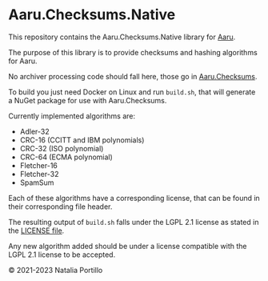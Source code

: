 # Aaru.Checksums.Native

This repository contains the Aaru.Checksums.Native library for [Aaru](https://www.aaru.app).

The purpose of this library is to provide checksums and hashing algorithms for Aaru.

No archiver processing code should fall here, those go in [Aaru.Checksums](https://github.com/aaru-dps/Aaru.Checksums).

To build you just need Docker on Linux and run `build.sh`, that will generate a NuGet package for use with
Aaru.Checksums.

Currently implemented algorithms are:

- Adler-32
- CRC-16 (CCITT and IBM polynomials)
- CRC-32 (ISO polynomial)
- CRC-64 (ECMA polynomial)
- Fletcher-16
- Fletcher-32
- SpamSum

Each of these algorithms have a corresponding license, that can be found in their corresponding file header.

The resulting output of `build.sh` falls under the LGPL 2.1 license as stated in the [LICENSE file](LICENSE).

Any new algorithm added should be under a license compatible with the LGPL 2.1 license to be accepted.

© 2021-2023 Natalia Portillo